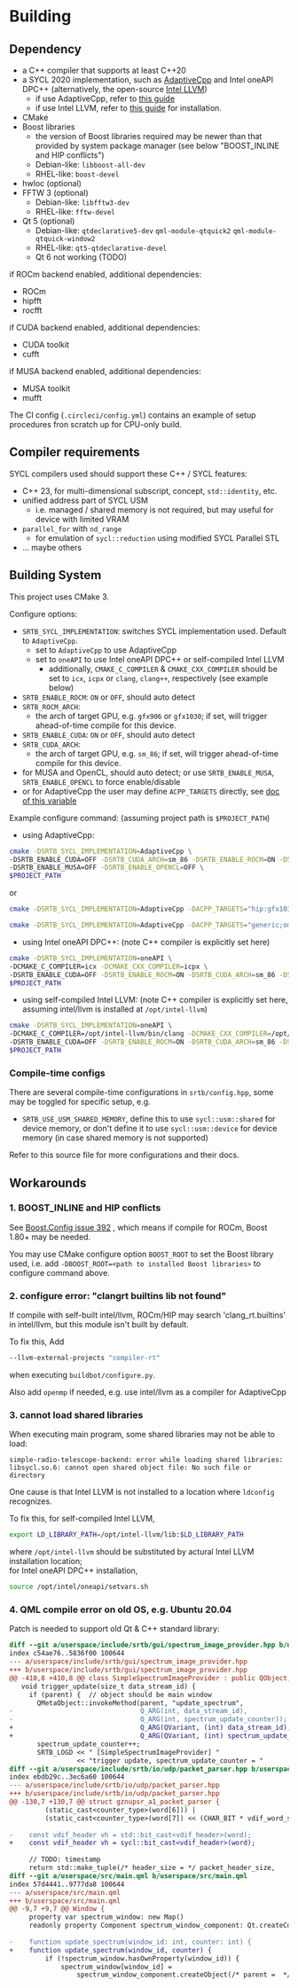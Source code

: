 # Building
## Dependency
* a C++ compiler that supports at least C++20
* a SYCL 2020 implementation, such as [AdaptiveCpp](https://github.com/AdaptiveCpp/AdaptiveCpp) and Intel oneAPI DPC++ (alternatively, the open-source [Intel LLVM](https://github.com/intel/llvm/))
  * if use AdaptiveCpp, refer to [this guide](https://github.com/AdaptiveCpp/AdaptiveCpp/blob/develop/doc/installing.md)
  * if use Intel LLVM, refer to [this guide](https://github.com/intel/llvm/blob/sycl/sycl/doc/GetStartedGuide.md) for installation.
* CMake
* Boost libraries
  * the version of Boost libraries required may be newer than that provided by system package manager (see below "BOOST_INLINE and HIP conflicts")
  * Debian-like: `libboost-all-dev`
  * RHEL-like: `boost-devel`
* hwloc (optional)
* FFTW 3 (optional)
  * Debian-like: `libfftw3-dev`
  * RHEL-like: `fftw-devel`
* Qt 5 (optional)
  * Debian-like: `qtdeclarative5-dev` `qml-module-qtquick2` `qml-module-qtquick-window2`
  * RHEL-like: `qt5-qtdeclarative-devel`
  * Qt 6 not working (TODO)

if ROCm backend enabled, additional dependencies:
* ROCm
* hipfft
* rocfft

if CUDA backend enabled, additional dependencies:
* CUDA toolkit
* cufft

if MUSA backend enabled, additional dependencies:
* MUSA toolkit
* mufft

The CI config (`.circleci/config.yml`) contains an example of setup procedures 
fron scratch up for CPU-only build.

## Compiler requirements
SYCL compilers used should support these C++ / SYCL features:
* C++ 23, for multi-dimensional subscript, concept, `std::identity`, etc.
* unified address part of SYCL USM 
  * i.e. managed / shared memory is not required, but may useful for device with limited VRAM
* `parallel_for` with `nd_range`
  * for emulation of `sycl::reduction` using modified SYCL Parallel STL
* ... maybe others

## Building System
This project uses CMake 3. 

Configure options:
* `SRTB_SYCL_IMPLEMENTATION`: switches SYCL implementation used. Default to `AdaptiveCpp`.
  * set to `AdaptiveCpp` to use AdaptiveCpp
  * set to `oneAPI` to use Intel oneAPI DPC++ or self-compiled Intel LLVM
    * additionally, `CMAKE_C_COMPILER` & `CMAKE_CXX_COMPILER` should be set to `icx`, `icpx` or `clang`, `clang++`, respectively (see example below)
* `SRTB_ENABLE_ROCM`: `ON` or `OFF`, should auto detect
* `SRTB_ROCM_ARCH`:
  * the arch of target GPU, e.g. `gfx906` or `gfx1030`; if set, will trigger ahead-of-time compile for this device.
* `SRTB_ENABLE_CUDA`: `ON` or `OFF`, should auto detect
* `SRTB_CUDA_ARCH`:
  * the arch of target GPU, e.g. `sm_86`; if set, will trigger ahead-of-time compile for this device.
* for MUSA and OpenCL, should auto detect; or use `SRTB_ENABLE_MUSA`, `SRTB_ENABLE_OPENCL` to force enable/disable
* or for AdaptiveCpp the user may define `ACPP_TARGETS` directly, see [doc of this variable](https://github.com/AdaptiveCpp/AdaptiveCpp/blob/develop/doc/using-hipsycl.md)

Example configure command: (assuming project path is `$PROJECT_PATH`)

* using AdaptiveCpp:
```bash
cmake -DSRTB_SYCL_IMPLEMENTATION=AdaptiveCpp \
-DSRTB_ENABLE_CUDA=OFF -DSRTB_CUDA_ARCH=sm_86 -DSRTB_ENABLE_ROCM=ON -DSRTB_ROCM_ARCH=gfx906 \
-DSRTB_ENABLE_MUSA=OFF -DSRTB_ENABLE_OPENCL=OFF \
$PROJECT_PATH
```

or

```bash
cmake -DSRTB_SYCL_IMPLEMENTATION=AdaptiveCpp -DACPP_TARGETS="hip:gfx1035;omp" $PROJECT_PATH
```

```bash
cmake -DSRTB_SYCL_IMPLEMENTATION=AdaptiveCpp -DACPP_TARGETS="generic;omp" $PROJECT_PATH
```

* using Intel oneAPI DPC++: (note C++ compiler is explicitly set here)
```bash
cmake -DSRTB_SYCL_IMPLEMENTATION=oneAPI \
-DCMAKE_C_COMPILER=icx -DCMAKE_CXX_COMPILER=icpx \
-DSRTB_ENABLE_CUDA=OFF -DSRTB_ENABLE_ROCM=ON -DSRTB_CUDA_ARCH=sm_86 -DSRTB_ROCM_ARCH=gfx906 \
$PROJECT_PATH
```

* using self-compiled Intel LLVM: (note C++ compiler is explicitly set here, assuming intel/llvm is installed at `/opt/intel-llvm`)
```bash
cmake -DSRTB_SYCL_IMPLEMENTATION=oneAPI \
-DCMAKE_C_COMPILER=/opt/intel-llvm/bin/clang -DCMAKE_CXX_COMPILER=/opt/intel-llvm/bin/clang++ \
-DSRTB_ENABLE_CUDA=OFF -DSRTB_ENABLE_ROCM=ON -DSRTB_CUDA_ARCH=sm_86 -DSRTB_ROCM_ARCH=gfx906 \
$PROJECT_PATH
```

### Compile-time configs
There are several compile-time configurations in `srtb/config.hpp`, some may be toggled for specific setup, e.g.
* `SRTB_USE_USM_SHARED_MEMORY`, define this to use `sycl::usm::shared` for device memory, or don't define it to use `sycl::usm::device` for device memory (in case shared memory is not supported)

Refer to this source file for more configurations and their docs.

## Workarounds
### 1. BOOST_INLINE and HIP conflicts
See [Boost.Config issue 392](https://github.com/boostorg/config/issues/392) , which means if compile for ROCm, Boost 1.80+ may be needed.

You may use CMake configure option `BOOST_ROOT` to set the Boost library used, i.e. add `-DBOOST_ROOT=<path to installed Boost libraries>` to configure command above.

### 2. configure error: "clangrt builtins lib not found"
If compile with self-built intel/llvm, ROCm/HIP may search 'clang_rt.builtins' in intel/llvm, but this module isn't built by default. 

To fix this, Add
```bash
--llvm-external-projects "compiler-rt"
```
when executing `buildbot/configure.py`.

Also add `openmp` if needed, e.g. use intel/llvm as a compiler for AdaptiveCpp

### 3. cannot load shared libraries
When executing main program, some shared libraries may not be able to load:
```
simple-radio-telescope-backend: error while loading shared libraries: libsycl.so.6: cannot open shared object file: No such file or directory
```
One cause is that Intel LLVM is not installed to a location where `ldconfig` recognizes.

To fix this, for self-compiled Intel LLVM,
```bash
export LD_LIBRARY_PATH=/opt/intel-llvm/lib:$LD_LIBRARY_PATH
```
where `/opt/intel-llvm` should be substituted by actural Intel LLVM installation location;  
for Intel oneAPI DPC++ installation,
```bash
source /opt/intel/oneapi/setvars.sh
```

### 4. QML compile error on old OS, e.g. Ubuntu 20.04
Patch is needed to support old Qt & C++ standard library:
```diff
diff --git a/userspace/include/srtb/gui/spectrum_image_provider.hpp b/userspace/include/srtb/gui/spectrum_image_provider.hpp
index c54ae76..5836f00 100644
--- a/userspace/include/srtb/gui/spectrum_image_provider.hpp
+++ b/userspace/include/srtb/gui/spectrum_image_provider.hpp
@@ -410,8 +410,8 @@ class SimpleSpectrumImageProvider : public QObject, public QQuickImageProvider {
   void trigger_update(size_t data_stream_id) {
     if (parent) {  // object should be main window
       QMetaObject::invokeMethod(parent, "update_spectrum",
-                                Q_ARG(int, data_stream_id),
-                                Q_ARG(int, spectrum_update_counter));
+                                Q_ARG(QVariant, (int) data_stream_id),
+                                Q_ARG(QVariant, (int) spectrum_update_counter));
       spectrum_update_counter++;
       SRTB_LOGD << " [SimpleSpectrumImageProvider] "
                 << "trigger update, spectrum_update_counter = "
diff --git a/userspace/include/srtb/io/udp/packet_parser.hpp b/userspace/include/srtb/io/udp/packet_parser.hpp
index ebdb29c..3ec6a60 100644
--- a/userspace/include/srtb/io/udp/packet_parser.hpp
+++ b/userspace/include/srtb/io/udp/packet_parser.hpp
@@ -130,7 +130,7 @@ struct gznupsr_a1_packet_parser {
         (static_cast<counter_type>(word[6])) |
         (static_cast<counter_type>(word[7]) << (CHAR_BIT * vdif_word_size));
 
-    const vdif_header vh = std::bit_cast<vdif_header>(word);
+    const vdif_header vh = sycl::bit_cast<vdif_header>(word);
 
     // TODO: timestamp
     return std::make_tuple(/* header_size = */ packet_header_size,
diff --git a/userspace/src/main.qml b/userspace/src/main.qml
index 57d4441..9777da8 100644
--- a/userspace/src/main.qml
+++ b/userspace/src/main.qml
@@ -9,7 +9,7 @@ Window {
     property var spectrum_window: new Map()
     readonly property Component spectrum_window_component: Qt.createComponent("spectrum.qml")
 
-    function update_spectrum(window_id: int, counter: int) {
+    function update_spectrum(window_id, counter) {
         if (!spectrum_window.hasOwnProperty(window_id)) {
             spectrum_window[window_id] = 
                 spectrum_window_component.createObject(/* parent =  */ this, {
```
